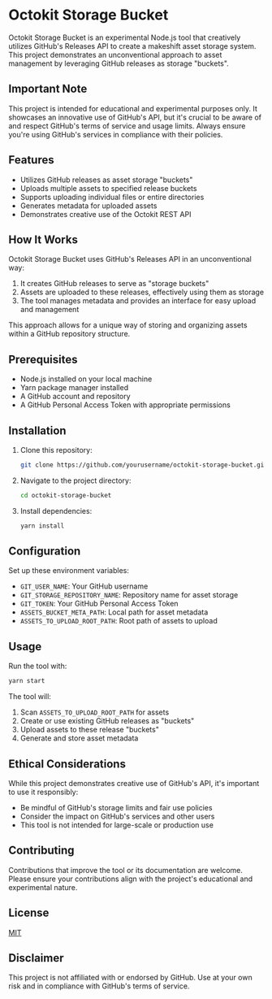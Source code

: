 # Octokit Storage Bucket

Octokit Storage Bucket is an experimental Node.js tool that creatively utilizes GitHub's Releases API to create a makeshift asset storage system. This project demonstrates an unconventional approach to asset management by leveraging GitHub releases as storage "buckets".

## Important Note

This project is intended for educational and experimental purposes only. It showcases an innovative use of GitHub's API, but it's crucial to be aware of and respect GitHub's terms of service and usage limits. Always ensure you're using GitHub's services in compliance with their policies.

## Features

- Utilizes GitHub releases as asset storage "buckets"
- Uploads multiple assets to specified release buckets
- Supports uploading individual files or entire directories
- Generates metadata for uploaded assets
- Demonstrates creative use of the Octokit REST API

## How It Works

Octokit Storage Bucket uses GitHub's Releases API in an unconventional way:
1. It creates GitHub releases to serve as "storage buckets"
2. Assets are uploaded to these releases, effectively using them as storage
3. The tool manages metadata and provides an interface for easy upload and management

This approach allows for a unique way of storing and organizing assets within a GitHub repository structure.

## Prerequisites

- Node.js installed on your local machine
- Yarn package manager installed
- A GitHub account and repository
- A GitHub Personal Access Token with appropriate permissions

## Installation

1. Clone this repository:
   ```bash
   git clone https://github.com/yourusername/octokit-storage-bucket.git
   ```
2. Navigate to the project directory:
   ```bash
   cd octokit-storage-bucket
   ```
3. Install dependencies:
   ```bash
   yarn install
   ```

## Configuration

Set up these environment variables:

- `GIT_USER_NAME`: Your GitHub username
- `GIT_STORAGE_REPOSITORY_NAME`: Repository name for asset storage
- `GIT_TOKEN`: Your GitHub Personal Access Token
- `ASSETS_BUCKET_META_PATH`: Local path for asset metadata
- `ASSETS_TO_UPLOAD_ROOT_PATH`: Root path of assets to upload

## Usage

Run the tool with:

```bash
yarn start
```

The tool will:
1. Scan `ASSETS_TO_UPLOAD_ROOT_PATH` for assets
2. Create or use existing GitHub releases as "buckets"
3. Upload assets to these release "buckets"
4. Generate and store asset metadata

## Ethical Considerations

While this project demonstrates creative use of GitHub's API, it's important to use it responsibly:

- Be mindful of GitHub's storage limits and fair use policies
- Consider the impact on GitHub's services and other users
- This tool is not intended for large-scale or production use

## Contributing

Contributions that improve the tool or its documentation are welcome. Please ensure your contributions align with the project's educational and experimental nature.

## License

[MIT](https://choosealicense.com/licenses/mit/)

## Disclaimer

This project is not affiliated with or endorsed by GitHub. Use at your own risk and in compliance with GitHub's terms of service.